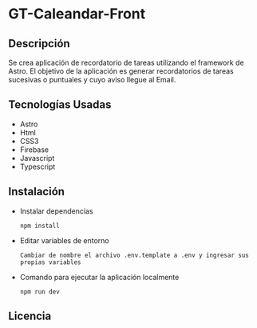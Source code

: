 # GT-Caleandar-Front

## **Descripción**

Se crea aplicación de recordatorio de tareas utilizando el framework de Astro. El objetivo de la aplicación es generar recordatorios de tareas
sucesivas o puntuales y cuyo aviso llegue al Email.

## **Tecnologías Usadas**

- Astro
- Html
- CSS3
- Firebase
- Javascript
- Typescript

## **Instalación**

- Instalar dependencias

  `npm install`

- Editar variables de entorno

  `Cambiar de nombre el archivo .env.template a .env y ingresar sus propias variables`

* Comando para ejecutar la aplicación localmente

  `npm run dev`

## **Licencia**

